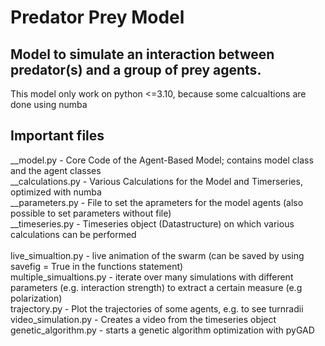 # Predator Prey Model
##  Model to simulate an interaction between predator(s) and a group of prey agents.
This model only work on python <=3.10, because some calcualtions are done using numba 
## Important files
__model.py - Core Code of the Agent-Based Model; contains model class and the agent classes <br>
__calculations.py - Various Calculations for the Model and Timerseries, optimized with numba <br>
__parameters.py - File to set the aprameters for the model agents (also possible to set parameters without file) <br>
__timeseries.py - Timeseries object (Datastructure) on which various calculations can be performed <br>
<br>
live_simualtion.py - live animation of the swarm (can be saved by using savefig = True in the functions statement)<br>
multiple_simualtions.py - iterate over many simulations with different parameters (e.g. interaction strength) to extract a certain measure (e.g polarization)<br>
trajectory.py - Plot the trajectories of some agents, e.g. to see turnradii<br>
video_simulation.py - Creates a video from the timeseries object<br>
genetic_algorithm.py - starts a genetic algorithm optimization with pyGAD
